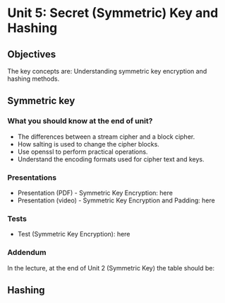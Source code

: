 <h1 id="logo">Unit 5: Secret (Symmetric) Key and Hashing</h1>
<h2>Objectives</h2>


<p>The key concepts are: Understanding symmetric key encryption and hashing methods.</p>

<h2>Symmetric key</h2>
<h3>What you should know at the end of unit?</h3>
<ul>
<li>The differences between a stream cipher and a block cipher.</li>
<li>How salting is used to change the cipher blocks.</li>
<li>Use openssl to perform practical operations.</li>
<li>Understand the encoding formats used for cipher text and keys.</li>
</ul>

<h3>Presentations</h3>

<ul>
    <li>Presentation (PDF) - Symmetric Key Encryption: here</li>
    <li> Presentation (video) - Symmetric Key Encryption and Padding: here </li>
</ul>
<h3>Tests</h3>
<ul>
    <li>Test (Symmetric Key Encryption): here</li>
</ul>    

<h3>Addendum</h3>

In the lecture, at the end of Unit 2 (Symmetric Key) the table should be:

<h2>Hashing</h2>


